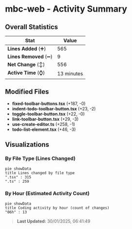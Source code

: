 # mbc-web - Activity Summary 

## Overall Statistics

| Stat                   | Value                                                             |
| ---------------------- | ----------------------------------------------------------------- |
| **Lines Added** (➕)   | 565                                          |
| **Lines Removed** (➖) | 9                                        |
| **Net Change** (↕)    | 556                |
| **Active Time** (⌚)   | 13 minutes |


## Modified Files
- **fixed-toolbar-buttons.tsx** (+187, -0)
- **indent-todo-toolbar-button.tsx** (+23, -2)
- **toggle-toolbar-button.tsx** (+22, -0)
- **link-toolbar-button.tsx** (+29, -3)
- **use-create-editor.ts** (+258, -1)
- **todo-list-element.tsx** (+46, -3)

## Visualizations

### By File Type (Lines Changed)

```mermaid
pie showData
title Lines changed by file type
".tsx" : 315
".ts" : 259
```

### By Hour (Estimated Activity Count)

```mermaid
pie showData
title Coding activity by hour (count of changes)
"06h" : 13
```


> **Last Updated:** 30/01/2025, 06:41:49